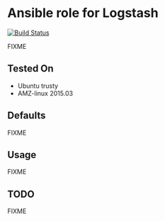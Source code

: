 # Ansible role for Logstash

[![Build Status](https://travis-ci.org/torian/ansible-role-logstash.svg)](https://travis-ci.org/torian/ansible-role-logstash)

FIXME 

## Tested On

  * Ubuntu trusty
  * AMZ-linux 2015.03

## Defaults

FIXME

## Usage

FIXME

## TODO

FIXME

